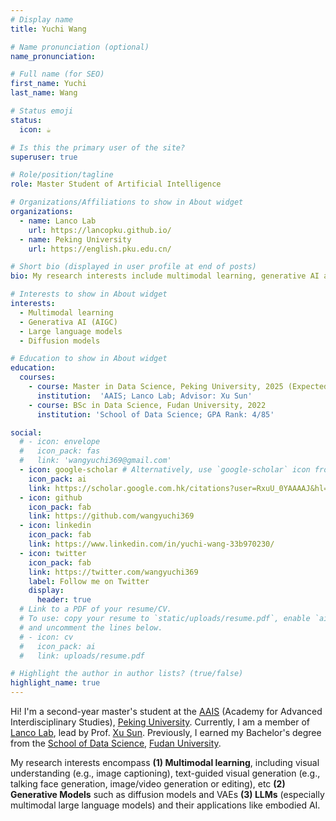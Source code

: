 ```yaml
---
# Display name
title: Yuchi Wang

# Name pronunciation (optional)
name_pronunciation: 

# Full name (for SEO)
first_name: Yuchi
last_name: Wang

# Status emoji
status:
  icon: ☕️

# Is this the primary user of the site?
superuser: true

# Role/position/tagline
role: Master Student of Artificial Intelligence

# Organizations/Affiliations to show in About widget
organizations:
  - name: Lanco Lab
    url: https://lancopku.github.io/
  - name: Peking University
    url: https://english.pku.edu.cn/

# Short bio (displayed in user profile at end of posts)
bio: My research interests include multimodal learning, generative AI and large language models.

# Interests to show in About widget
interests:
  - Multimodal learning
  - Generativa AI (AIGC)
  - Large language models
  - Diffusion models

# Education to show in About widget
education:
  courses:
    - course: Master in Data Science, Peking University, 2025 (Expected)
      institution:  'AAIS; Lanco Lab; Advisor: Xu Sun'
    - course: BSc in Data Science, Fudan University, 2022
      institution: 'School of Data Science; GPA Rank: 4/85'

social:
  # - icon: envelope
  #   icon_pack: fas
  #   link: 'wangyuchi369@gmail.com'
  - icon: google-scholar # Alternatively, use `google-scholar` icon from `ai` icon pack
    icon_pack: ai
    link: https://scholar.google.com.hk/citations?user=RxuU_0YAAAAJ&hl=zh-CN
  - icon: github
    icon_pack: fab
    link: https://github.com/wangyuchi369
  - icon: linkedin
    icon_pack: fab
    link: https://www.linkedin.com/in/yuchi-wang-33b970230/
  - icon: twitter
    icon_pack: fab
    link: https://twitter.com/wangyuchi369
    label: Follow me on Twitter
    display:
      header: true
  # Link to a PDF of your resume/CV.
  # To use: copy your resume to `static/uploads/resume.pdf`, enable `ai` icons in `params.yaml`,
  # and uncomment the lines below.
  # - icon: cv
  #   icon_pack: ai
  #   link: uploads/resume.pdf

# Highlight the author in author lists? (true/false)
highlight_name: true
---
```

Hi! I'm a second-year master's student at the [AAIS](http://www.aais.pku.edu.cn/en/) (Academy for Advanced Interdisciplinary Studies), [Peking University](https://english.pku.edu.cn/). Currently, I am a member of [Lanco Lab](https://lancopku.github.io/), lead by Prof. [Xu Sun](https://xusun26.github.io/). Previously, I earned my Bachelor's degree from the [School of Data Science](https://sds.fudan.edu.cn/), [Fudan University](https://www.fudan.edu.cn/en/).

My research interests encompass **(1) Multimodal learning**, including visual understanding (e.g., image captioning), text-guided visual generation (e.g., talking face generation, image/video generation or editing), etc **(2) Generative Models** such as diffusion models and VAEs **(3) LLMs** (especially multimodal large language models) and their applications like embodied AI.